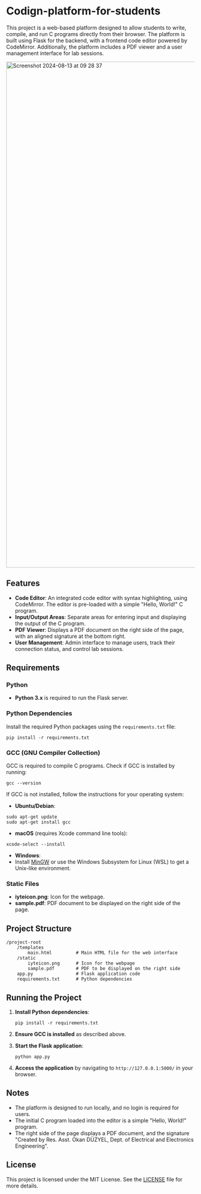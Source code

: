 # Codign-platform-for-students

This project is a web-based platform designed to allow students to write, compile, and run C programs directly from their browser. The platform is built using Flask for the backend, with a frontend code editor powered by CodeMirror. Additionally, the platform includes a PDF viewer and a user management interface for lab sessions.


<img width="1348" alt="Screenshot 2024-08-13 at 09 28 37" src="https://github.com/user-attachments/assets/ae62f0e8-e9e4-4e00-9b1a-52e6e4569aea">


## Features

- **Code Editor**: An integrated code editor with syntax highlighting, using CodeMirror. The editor is pre-loaded with a simple "Hello, World!" C program.
- **Input/Output Areas**: Separate areas for entering input and displaying the output of the C program.
- **PDF Viewer**: Displays a PDF document on the right side of the page, with an aligned signature at the bottom right.
- **User Management**: Admin interface to manage users, track their connection status, and control lab sessions.

## Requirements

### Python
- **Python 3.x** is required to run the Flask server.

### Python Dependencies
Install the required Python packages using the `requirements.txt` file:

```pip install -r requirements.txt```


### GCC (GNU Compiler Collection)
GCC is required to compile C programs. Check if GCC is installed by running:

```gcc --version```


If GCC is not installed, follow the instructions for your operating system:

- **Ubuntu/Debian**:

```
sudo apt-get update
sudo apt-get install gcc
```

- **macOS** (requires Xcode command line tools):

```xcode-select --install```


- **Windows**:
- Install [MinGW](http://www.mingw.org/) or use the Windows Subsystem for Linux (WSL) to get a Unix-like environment.

### Static Files
- **iyteicon.png**: Icon for the webpage.
- **sample.pdf**: PDF document to be displayed on the right side of the page.

## Project Structure

```
/project-root
    /templates
        main.html         # Main HTML file for the web interface
    /static
        iyteicon.png      # Icon for the webpage
        sample.pdf        # PDF to be displayed on the right side
    app.py                # Flask application code
    requirements.txt      # Python dependencies
```


## Running the Project

1. **Install Python dependencies**:

   ```pip install -r requirements.txt```

2. **Ensure GCC is installed** as described above.

3. **Start the Flask application**:

   ```python app.py```

4. **Access the application** by navigating to ```http://127.0.0.1:5000/``` in your browser.

## Notes

- The platform is designed to run locally, and no login is required for users.
- The initial C program loaded into the editor is a simple "Hello, World!" program.
- The right side of the page displays a PDF document, and the signature "Created by Res. Asst. Okan DÜZYEL, Dept. of Electrical and Electronics Engineering".

## License

This project is licensed under the MIT License. See the [LICENSE](LICENSE) file for more details.



